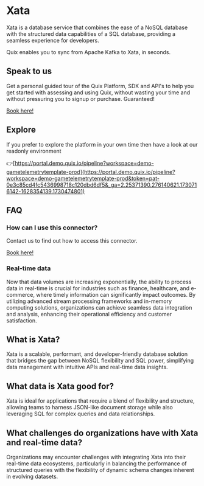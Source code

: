 <!--[tech-name]-->
# Xata

<!--[blurb-about-tech]-->
Xata is a database service that combines the ease of a NoSQL database with the structured data capabilities of a SQL database, providing a seamless experience for developers.

Quix enables you to sync from Apache Kafka <span id="to_or_from">to</span> <span id="techname">Xata</span>, in seconds.

## Speak to us

Get a personal guided tour of the Quix Platform, SDK and API's to help you get started with assessing and using Quix, without wasting your time and without pressuring you to signup or purchase. Guaranteed!

[Book here!](https://quix.io/book-a-demo)


## Explore

If you prefer to explore the platform in your own time then have a look at our readonly environment

👉[https://portal.demo.quix.io/pipeline?workspace=demo-gametelemetrytemplate-prod](https://portal.demo.quix.io/pipeline?workspace=demo-gametelemetrytemplate-prod&token=pat-0e3c85cd4fc5436998718c120dbd6df5&_ga=2.25371390.276140621.1730716142-1628354139.1730474801)


## FAQ 

### How can I use this connector?

Contact us to find out how to access this connector.

[Book here!](https://quix.io/book-a-demo)

### Real-time data

Now that data volumes are increasing exponentially, the ability to process data in real-time is crucial for industries such as finance, healthcare, and e-commerce, where timely information can significantly impact outcomes. By utilizing advanced stream processing frameworks and in-memory computing solutions, organizations can achieve seamless data integration and analysis, enhancing their operational efficiency and customer satisfaction.

## What is <span id="techname">Xata</span>?

<!--[tech-seo-text]-->
Xata is a scalable, performant, and developer-friendly database solution that bridges the gap between NoSQL flexibility and SQL power, simplifying data management with intuitive APIs and real-time data insights.

## What data is <span id="techname">Xata</span> good for?

<!--[tech-data-seo-text]-->
Xata is ideal for applications that require a blend of flexibility and structure, allowing teams to harness JSON-like document storage while also leveraging SQL for complex queries and data relationships.

## What challenges do organizations have with <span id="techname">Xata</span> and real-time data?

<!--[tech-challenges-seo-text]-->
Organizations may encounter challenges with integrating Xata into their real-time data ecosystems, particularly in balancing the performance of structured queries with the flexibility of dynamic schema changes inherent in evolving datasets.